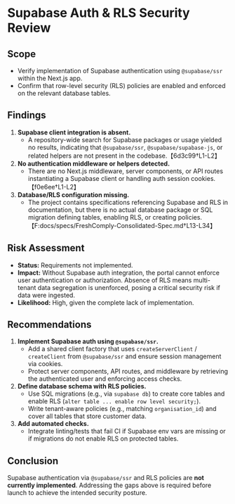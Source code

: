 # Supabase Auth & RLS Security Review

## Scope
- Verify implementation of Supabase authentication using `@supabase/ssr` within the Next.js app.
- Confirm that row-level security (RLS) policies are enabled and enforced on the relevant database tables.

## Findings
1. **Supabase client integration is absent.**
   - A repository-wide search for Supabase packages or usage yielded no results, indicating that `@supabase/ssr`, `@supabase/supabase-js`, or related helpers are not present in the codebase.【6d3c99†L1-L2】
2. **No authentication middleware or helpers detected.**
   - There are no Next.js middleware, server components, or API routes instantiating a Supabase client or handling auth session cookies.【f0e6ee†L1-L2】
3. **Database/RLS configuration missing.**
   - The project contains specifications referencing Supabase and RLS in documentation, but there is no actual database package or SQL migration defining tables, enabling RLS, or creating policies.【F:docs/specs/FreshComply-Consolidated-Spec.md†L13-L34】

## Risk Assessment
- **Status:** Requirements not implemented.
- **Impact:** Without Supabase auth integration, the portal cannot enforce user authentication or authorization. Absence of RLS means multi-tenant data segregation is unenforced, posing a critical security risk if data were ingested.
- **Likelihood:** High, given the complete lack of implementation.

## Recommendations
1. **Implement Supabase auth using `@supabase/ssr`.**
   - Add a shared client factory that uses `createServerClient` / `createClient` from `@supabase/ssr` and ensure session management via cookies.
   - Protect server components, API routes, and middleware by retrieving the authenticated user and enforcing access checks.
2. **Define database schema with RLS policies.**
   - Use SQL migrations (e.g., via `supabase db`) to create core tables and enable RLS (`alter table ... enable row level security;`).
   - Write tenant-aware policies (e.g., matching `organisation_id`) and cover all tables that store customer data.
3. **Add automated checks.**
   - Integrate linting/tests that fail CI if Supabase env vars are missing or if migrations do not enable RLS on protected tables.

## Conclusion
Supabase authentication via `@supabase/ssr` and RLS policies are **not currently implemented**. Addressing the gaps above is required before launch to achieve the intended security posture.
